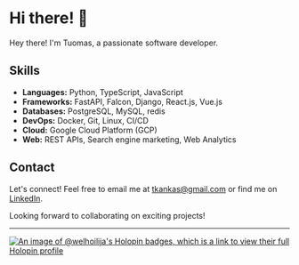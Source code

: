 # Hi there! 👋

Hey there! I'm Tuomas, a passionate software developer.

## Skills

- **Languages:** Python, TypeScript, JavaScript
- **Frameworks:** FastAPI, Falcon, Django, React.js, Vue.js
- **Databases:** PostgreSQL, MySQL, redis
- **DevOps:** Docker, Git, Linux, CI/CD
- **Cloud:** Google Cloud Platform (GCP)
- **Web:** REST APIs, Search engine marketing, Web Analytics

## Contact

Let's connect! Feel free to email me at [tkankas@gmail.com](mailto:tkankas@gmail.com) or find me on [LinkedIn](https://www.linkedin.com/in/tuomas-kangas-901207170/).

Looking forward to collaborating on exciting projects!

---

[![An image of @welhoilija's Holopin badges, which is a link to view their full Holopin profile](https://holopin.me/welhoilija)](https://holopin.io/@welhoilija)
